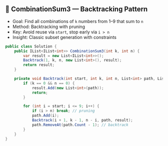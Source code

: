 ## 🧩 CombinationSum3 — Backtracking Pattern

- Goal: Find all combinations of `k` numbers from 1–9 that sum to `n`
- Method: Backtracking with pruning
- Key: Avoid reuse via `start`, stop early via `i > n`
- Insight: Classic subset generation with constraints

```csharp
public class Solution {
    public IList<IList<int>> CombinationSum3(int k, int n) {
        var result = new List<IList<int>>();
        Backtrack(1, k, n, new List<int>(), result);
        return result;
    }

    private void Backtrack(int start, int k, int n, List<int> path, List<IList<int>> result) {
        if (k == 0 && n == 0) {
            result.Add(new List<int>(path));
            return;
        }

        for (int i = start; i <= 9; i++) {
            if (i > n) break; // pruning
            path.Add(i);
            Backtrack(i + 1, k - 1, n - i, path, result);
            path.RemoveAt(path.Count - 1); // backtrack
        }
    }
}
```

